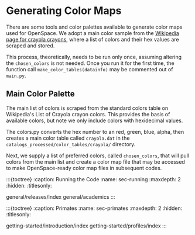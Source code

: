 # Generating Color Maps

There are some tools and color palettes available to generate color maps used for OpenSpace. We adopt a main color sample from the [Wikipedia page for crayola crayons](https://en.wikipedia.org/wiki/List_of_Crayola_crayon_colors), where a list of colors and their hex values are scraped and stored.

This process, theoretically, needs to be run only once, assuming altering the `chosen_colors` is not needed. Once you run it for the first time, the function call `make_color_tables(datainfo)` may be commented out of `main.py`.


## Main Color Palette

The main list of colors is scraped from the standard colors table on Wikipedia's List of Crayola crayon colors. This provides the basis of available colors, but note we only include colors with hexidecimal values.

The colors.py converts the hex number to an red, green, blue, alpha, then creates a main color table called `crayola.dat` in the `catalogs_processed/color_tables/crayola/` directory.

Next, we supply a list of preferred colors, called `chosen_colors`, that will pull colors from the main list and create a color map file that may be accessed to make OpenSpace-ready color map files in subsequent codes.



:::{toctree} :caption: Running the Code :name: sec-running :maxdepth: 2 :hidden: :titlesonly:

general/releases/index general/academics :::

:::{toctree} :caption: Primates :name: sec-primates :maxdepth: 2 :hidden: :titlesonly:

getting-started/introduction/index getting-started/profiles/index :::